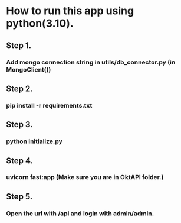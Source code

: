 # How to run this app using python(3.10).


## Step 1.

### Add mongo connection string in utils/db_connector.py (in MongoClient())

## Step 2.

### pip install -r requirements.txt

## Step 3.

### python initialize.py

## Step 4.

### uvicorn fast:app (Make sure you are in OktAPI folder.)

## Step 5.

### Open the url with /api and login with admin/admin.
